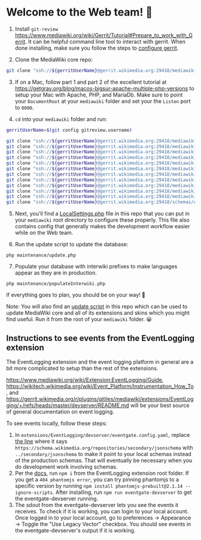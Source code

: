 # Welcome to the Web team! 👋

1) Install `git-review` https://www.mediawiki.org/wiki/Gerrit/Tutorial#Prepare_to_work_with_Gerrit. It can be helpful command line tool to interact with gerrit. When done installing, make sure you follow the steps to [configure gerrit](https://www.mediawiki.org/wiki/Gerrit/Tutorial#Configuring_git-review).

2) Clone the MediaWiki core repo:

```sh
git clone "ssh://${gerritUserName}@gerrit.wikimedia.org:29418/mediawiki/core" mediawiki
```

3) If on a Mac, follow part 1 and part 2 of the excellent tutorial at
https://getgrav.org/blog/macos-bigsur-apache-multiple-php-versions to setup
your Mac with Apache, PHP, and MariaDb. Make sure to point your `DocumentRoot`
at your `mediawiki` folder and set your the `Listen` port to `8080`.

4) `cd` into your  `mediawiki` folder and run:

```sh
gerritUserName=$(git config gitreview.username)

git clone "ssh://${gerritUserName}@gerrit.wikimedia.org:29418/mediawiki/skins/Vector" skins/Vector
git clone "ssh://${gerritUserName}@gerrit.wikimedia.org:29418/mediawiki/skins/MinervaNeue" skins/MinervaNeue
git clone "ssh://${gerritUserName}@gerrit.wikimedia.org:29418/mediawiki/extensions/Cite" extensions/Cite
git clone "ssh://${gerritUserName}@gerrit.wikimedia.org:29418/mediawiki/extensions/MobileFrontend" extensions/MobileFrontend
git clone "ssh://${gerritUserName}@gerrit.wikimedia.org:29418/mediawiki/extensions/Echo" extensions/Echo
git clone "ssh://${gerritUserName}@gerrit.wikimedia.org:29418/mediawiki/extensions/Popups" extensions/Popups
git clone "ssh://${gerritUserName}@gerrit.wikimedia.org:29418/mediawiki/extensions/UniversalLanguageSelector" extensions/UniversalLanguageSelector
git clone "ssh://${gerritUserName}@gerrit.wikimedia.org:29418/mediawiki/extensions/EventLogging" extensions/EventLogging
git clone "ssh://${gerritUserName}@gerrit.wikimedia.org:29418/mediawiki/extensions/EventBus" extensions/EventBus
git clone "ssh://${gerritUserName}@gerrit.wikimedia.org:29418/mediawiki/extensions/EventStreamConfig" extensions/EventStreamConfig
git clone "ssh://${gerritUserName}@gerrit.wikimedia.org:29418/mediawiki/extensions/WikimediaEvents" extensions/WikimediaEvents
git clone "ssh://${gerritUserName}@gerrit.wikimedia.org:29418/schemas/event/secondary" extensions/secondary
```

5) Next, you'll find a [LocalSettings.php](LocalSettings.php) file in this repo
that you can put in your `mediawiki` root directory to configure these properly.
This file also contains config that generally makes the development workflow
easier while on the Web team.

6) Run the update script to update the database:
```
php maintenance/update.php
```

7) Populate your database with interwiki prefixes to make languages appear as they are in production.
```
php maintenance/populateInterwiki.php
```

If everything goes to plan, you should be on your way! 🎉

Note: You will also find an [update script](update.sh) in this repo which can be used
to update MediaWiki core and all of its extensions and skins which you might
find useful. Run it from the root of your `mediawiki` folder. 😀

## Instructions to see events from the EventLogging extension

The EventLogging extension and the event logging platform in general are a bit more complicated to setup than the rest of the extensions.

https://www.mediawiki.org/wiki/Extension:EventLogging/Guide, https://wikitech.wikimedia.org/wiki/Event_Platform/Instrumentation_How_To, and https://gerrit.wikimedia.org/r/plugins/gitiles/mediawiki/extensions/EventLogging/+/refs/heads/master/devserver/README.md will be your best source of general documentation on event logging. 

To see events locally, follow these steps:

1. In `extensions/EventLogging/devserver/eventgate.config.yaml`, replace [the line](https://github.com/wikimedia/mediawiki-extensions-EventLogging/blob/dee5da2481603c564eadd97edbc1ceaaa76a0efd/devserver/eventgate.config.yaml#L53) where it says `https://schema.wikimedia.org/repositories/secondary/jsonschema` with `../secondary/jsonschema` to make it point to your local schemas instead of the production schemas. That will eventually be necessary when you do development work involving schemas.
2. Per the [docs](https://wikitech.wikimedia.org/wiki/Event_Platform/Instrumentation_How_To#In_your_local_dev_environment_with_eventgate-devserver),  run `npm i`  from the EventLogging extension root folder. If you get a `404 phantomjs error`, you can try pinning phantomjs to a specific version by running `npm install phantomjs-prebuilt@2.1.14 --ignore-scripts`. After installing, run `npm run eventgate-devserver` to get the eventgate-devserver running.
3. The sdout from the eventgate-devserver lets you see the events it receives. To check if it is working, you can login to your local account. Once logged in to your local account, go to preferences -> Appearance -> Toggle the "Use Legacy Vector" checkbox. You should see events in the eventgate-devserver's output if it is working.
